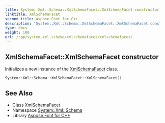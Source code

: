 ```yaml
---
title: System::Xml::Schema::XmlSchemaFacet::XmlSchemaFacet constructor
linktitle: XmlSchemaFacet
second_title: Aspose.Font for C++
description: 'System::Xml::Schema::XmlSchemaFacet::XmlSchemaFacet constructor. Initializes a new instance of the XmlSchemaFacet class in C++.'
type: docs
weight: 100
url: /cpp/system.xml.schema/xmlschemafacet/xmlschemafacet/
---
```

## XmlSchemaFacet::XmlSchemaFacet constructor


Initializes a new instance of the [XmlSchemaFacet](../) class.

```cpp
System::Xml::Schema::XmlSchemaFacet::XmlSchemaFacet()
```

## See Also

* Class [XmlSchemaFacet](../)
* Namespace [System::Xml::Schema](../../)
* Library [Aspose.Font for C++](../../../)
